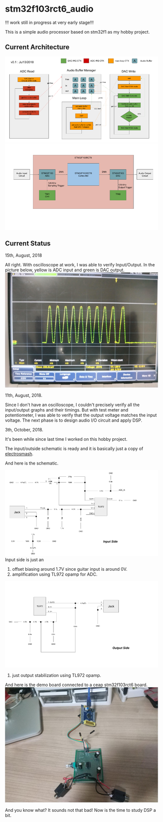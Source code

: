 # stm32f103rct6_audio

!!! work still in progress at very early stage!!!

This is a simple audio processor based on stm32f1 as my hobby project.

## Current Architecture
![Architecture](doc/audio_flow.png "Audio Flow")
![Hardware Block](doc/hw_arch.png "hardware block")

## Current Status
15th, August, 2018

All right. With oscilloscope at work, I was able to verify Input/Output.
In the picture below, yellow is ADC input and green is DAC output.
![Measure](doc/oscilloscope.jpg "oscilloscope")

11th, August, 2018.

Since I don't have an oscilloscope, I couldn't precisely verify all the input/output graphs and their timings.
But with test meter and potentiometer, I was able to verify that the output voltage matches the input voltage.
The next phase is to design audio I/O circuit and apply DSP.

3th, October, 2018.

It's been while since last time I worked on this hobby project.

The input/outside schematic is ready and it is basically just a copy of [electrosmash](https://www.electrosmash.com/pedalshield-uno).

And here is the schematic.

![Input Side](doc/input_side.png)
Input side is just an
1. offset biasing around 1.7V since guitar input is around 0V.
2. amplification using TL972 opamp for ADC.

![Output Side](doc/output_side.png)
1. just output stabilization using TL972 opamp.

And here is the demo board connected to a ceap stm32f103rct6 board.
![Demo Board](doc/prototype.jpg)

And you know what? It sounds not that bad!
Now is the time to study DSP a bit.

